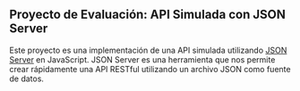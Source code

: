 ## Proyecto de Evaluación: API Simulada con JSON Server

Este proyecto es una implementación de una API simulada utilizando [JSON Server](https://github.com/typicode/json-server) en JavaScript. JSON Server es una herramienta que nos permite crear rápidamente una API RESTful utilizando un archivo JSON como fuente de datos.
